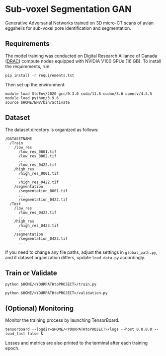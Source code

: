 # Sub-voxel Segmentation GAN

Generative Adversarial Networks trained on 3D micro-CT scans of avian eggshells for sub-voxel pore identification and segmentation.

## Requirements
The model training was conducted on Digital Research Alliance of Canada ([DRAC](https://docs.alliancecan.ca/wiki/Technical_documentation)) compute nodes equipped with NVIDIA V100 GPUs (16 GB). 
To install the requirements, run:
```
pip install -r requirements.txt
```
Then set up the environment:
```
module load StdEnv/2020 gcc/9.3.0 cuda/11.8 cudnn/8.6 opencv/4.5.5
module load python/3.9.6
source $HOME/ENV/bin/activate
```

## Dataset
The dataset directory is organized as follows:
```
/DATASETNAME
  /Train
    /low_res
      /low_res_0001.tif
      /low_res_0002.tif
      ...
      /low_res_0422.tif
    /high_res
      /high_res_0001.tif
      ...
      /high_res_0422.tif
    /segmentation
      /segmentation_0001.tif
      ...
      /segmentation_0422.tif
  /Test
    /low_res
      /low_res_0423.tif
      ...
    /high_res
      /high_res_0423.tif
      ...
    /segmentation
      /segmentation_0423.tif
      ...
```
If you need to change any file paths, adjust the settings in ```global_path.py```, and if dataset organization differs, update ```load_data.py``` accordingly.

## Train or Validate
```
python $HOME/<YOURPATHtoPROJECT>/train.py
```
```
python $HOME/<YOURPATHtoPROJECT>/validation.py
```

## (Optional) Monitoring 
Monitor the training process by launching TensorBoard. 
```
tensorboard --logdir=$HOME/<YOURPATHtoPROJECT>/logs --host 0.0.0.0 --load_fast false &
```
Losses and metrics are also printed to the terminal after each training epoch.

